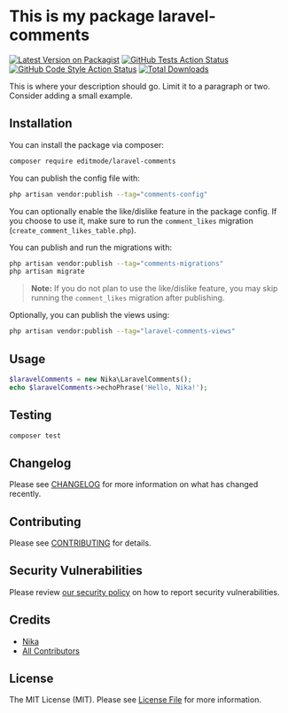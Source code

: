 # This is my package laravel-comments

[![Latest Version on Packagist](https://img.shields.io/packagist/v/editmode/laravel-comments.svg?style=flat-square)](https://packagist.org/packages/editmode/laravel-comments)
[![GitHub Tests Action Status](https://img.shields.io/github/actions/workflow/status/editmode/laravel-comments/run-tests.yml?branch=main&label=tests&style=flat-square)](https://github.com/editmode/laravel-comments/actions?query=workflow%3Arun-tests+branch%3Amain)
[![GitHub Code Style Action Status](https://img.shields.io/github/actions/workflow/status/editmode/laravel-comments/fix-php-code-style-issues.yml?branch=main&label=code%20style&style=flat-square)](https://github.com/editmode/laravel-comments/actions?query=workflow%3A"Fix+PHP+code+style+issues"+branch%3Amain)
[![Total Downloads](https://img.shields.io/packagist/dt/editmode/laravel-comments.svg?style=flat-square)](https://packagist.org/packages/editmode/laravel-comments)

This is where your description should go. Limit it to a paragraph or two. Consider adding a small example.



## Installation

You can install the package via composer:

```bash
composer require editmode/laravel-comments
```

You can publish the config file with:

```bash
php artisan vendor:publish --tag="comments-config"
```

You can optionally enable the like/dislike feature in the package config. If you choose to use it, make sure to run the `comment_likes` migration (`create_comment_likes_table.php`).

You can publish and run the migrations with:

```bash
php artisan vendor:publish --tag="comments-migrations"
php artisan migrate
```

> **Note:** If you do not plan to use the like/dislike feature, you may skip running the `comment_likes` migration after publishing.

Optionally, you can publish the views using:

```bash
php artisan vendor:publish --tag="laravel-comments-views"
```

## Usage

```php
$laravelComments = new Nika\LaravelComments();
echo $laravelComments->echoPhrase('Hello, Nika!');
```

## Testing

```bash
composer test
```

## Changelog

Please see [CHANGELOG](CHANGELOG.md) for more information on what has changed recently.

## Contributing

Please see [CONTRIBUTING](CONTRIBUTING.md) for details.

## Security Vulnerabilities

Please review [our security policy](../../security/policy) on how to report security vulnerabilities.

## Credits

- [Nika](https://github.com/editmode)
- [All Contributors](../../contributors)

## License

The MIT License (MIT). Please see [License File](LICENSE.md) for more information.
